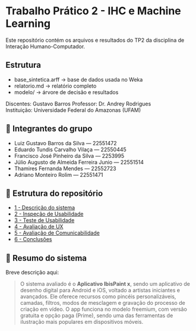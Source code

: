 # Trabalho Prático 2 - IHC e Machine Learning

Este repositório contém os arquivos e resultados do TP2 da disciplina de Interação Humano-Computador.

## Estrutura
- base_sintetica.arff → base de dados usada no Weka
- relatorio.md → relatório completo
- modelo/ → árvore de decisão e resultados

Discentes: Gustavo Barros
Professor: Dr. Andrey Rodrigues  
Instituição: Universidade Federal do Amazonas (UFAM)

## 👥 Integrantes do grupo
- Luiz Gustavo Barros da Silva — 22551472  
- Eduardo Tundis Carvalho Vilaça — 22550445  
- Francisco José Pinheiro da Silva — 2253995  
- Júlio Augusto de Almeida Ferreira Junio — 22551514  
- Thamires Fernanda Mendes — 22552723
- Adriano Monteiro Rolim — 22551471

## 📂 Estrutura do repositório
- [1 - Descrição do sistema](relatorio.md)  
- [2 - Inspeção de Usabilidade](base_sintetica.arff)  
- [3 - Teste de Usabilidade](modelo)  
- [4 - Avaliação de UX](4-Avaliação-UX.md)  
- [5 - Avaliação de Comunicabilidade](5-Avaliação-Comunicabilidade.md)  
- [6 - Conclusões](6-Conclusões.md)  

## 📝 Resumo do sistema
Breve descrição aqui:  
> O sistema avaliado é o **Aplicativo IbisPaint x**, sendo um aplicativo de desenho digital para Android e iOS, voltado a artistas iniciantes e avançados. Ele oferece recursos como pincéis personalizáveis, camadas, filtros, modos de mesclagem e gravação do processo de criação em vídeo. O app funciona no modelo freemium, com versão gratuita e opção paga (Prime), sendo uma das ferramentas de ilustração mais populares em dispositivos móveis.

